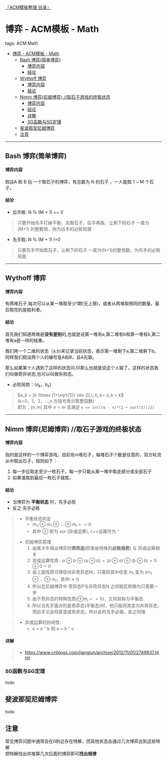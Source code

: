 [『ACM模板整理 目录』](https://www.zybuluo.com/philogag/note/1522039 "跳转到目录")
# 博弈 - ACM模板 - Math

tags: ACM Math 

- [博弈 - ACM模板 - Math](#%e5%8d%9a%e5%bc%88---acm%e6%a8%a1%e6%9d%bf---math)
  - [Bash 博弈(简单博弈)](#bash-%e5%8d%9a%e5%bc%88%e7%ae%80%e5%8d%95%e5%8d%9a%e5%bc%88)
      - [博弈内容](#%e5%8d%9a%e5%bc%88%e5%86%85%e5%ae%b9)
      - [结论](#%e7%bb%93%e8%ae%ba)
  - [Wythoff 博弈](#wythoff-%e5%8d%9a%e5%bc%88)
      - [博弈内容](#%e5%8d%9a%e5%bc%88%e5%86%85%e5%ae%b9-1)
      - [结论](#%e7%bb%93%e8%ae%ba-1)
  - [Nimm 博弈(尼姆博弈) //取石子游戏的终极状态](#nimm-%e5%8d%9a%e5%bc%88%e5%b0%bc%e5%a7%86%e5%8d%9a%e5%bc%88-%e5%8f%96%e7%9f%b3%e5%ad%90%e6%b8%b8%e6%88%8f%e7%9a%84%e7%bb%88%e6%9e%81%e7%8a%b6%e6%80%81)
      - [博弈内容](#%e5%8d%9a%e5%bc%88%e5%86%85%e5%ae%b9-2)
      - [结论](#%e7%bb%93%e8%ae%ba-2)
      - [详解](#%e8%af%a6%e8%a7%a3)
    - [SG函数与SG定理](#sg%e5%87%bd%e6%95%b0%e4%b8%8esg%e5%ae%9a%e7%90%86)
  - [斐波那契尼姆博弈](#%e6%96%90%e6%b3%a2%e9%82%a3%e5%a5%91%e5%b0%bc%e5%a7%86%e5%8d%9a%e5%bc%88)
  - [注意](#%e6%b3%a8%e6%84%8f)

---
## Bash 博弈(简单博弈)

#### 博弈内容
假设A 和 B 玩 一个取石子的博弈，有总数为 N 的石子 ，一人能取 1 ~ M 个石子。

#### 结论

 + 后手胜: N % (M + 1) == 0 
 
 >只要开始先手打破平衡，先取石子，后手再取，让剩下的石子 一直为 (M+1) 的整数倍，则为后手的必胜局面

 + 先手胜: N % (M + 1) !=0

 >只要先手开始取石子，让剩下的石子 一直为(N+1)的整倍数，为先手的必胜局面

-----  

## Wythoff 博弈

#### 博弈内容

有两堆石子,每次可以从某一堆取至少1颗(无上限)，或者从两堆取相同的数量。最后取完的是胜利者。

#### 结论

首先我们知道两堆是**没有差别**的,也就是说第一堆有a,第二堆有b和第一堆有b,第二堆有a是一样的结果。

我们用一个二维的状态（a,b)来记录当前状态，表示第一堆剩下a,第二堆剩下b。同样我们假设两个人的编号是A和B，且A先取。

那么如果某个人遇到了这样的状态(0,0)那么也就是说这个人输了。这样的状态我们叫做奇异状态,也可以叫做失败态。

 + 必败局势：$(a_k，b_k)$
> $a_k = [k \times (1+\sqrt{5}) \div 2],\; b_k= a_k + k$  
> (k=0，1，2，…,n 方括号表示取整函数)  
> 即为：$(n, m)$ 其中 $n<m$ 且满足 `n == int((m - n)*(1 + sqrt(5))/2)`

---

## Nimm 博弈(尼姆博弈)    //取石子游戏的终极状态

#### 博弈内容

指的是这样的一个博弈游戏，目前有m堆石子，每堆石子个数是任意的，双方轮流从中取出石子，规则如下：
1. 每一步应取走至少一枚石子，每一步只能从某一堆中取走部分或全部石子
2. 如果谁取到最后一枚石子就胜。

#### 结论

+ 当博弈为 **平衡状态** 时，先手必败
+ 反之 先手必胜

>+ 平衡状态判定  
>   + $m_0 \oplus m_1 \oplus ...\oplus m_i == 0$  
>   + 其中 $\oplus$ 即为 $xor$ (异或运算), c++运算符为 `^`

>+ 尼姆博弈原理  
>   1. 由某大牛得出博弈的**奇异态**(即某些特殊的**必败局势**) 与 异或运算相关
>   2. 异或运算性质 : $a\oplus b \oplus (a\oplus b) = (a\oplus a)\oplus(b\oplus b) = 0\oplus 0 = 0$
>   3. 由上面性质可得任何非奇异态M，只需将其中任意 $m_t$ 变为 ($m_1\oplus...      \oplus m_i$，其中$i \neq t$)
>   4. 所以在尼姆博弈中 奇异态P与非奇异态N 之间相互转换均只需要一步
>   5. 由于奇异态的特殊性质($\oplus m_i==0$)，又将其称为平衡态
>   6. 所以当先手面对的是奇异态(平衡态)时，他只能将其变为非奇异态，而后手又会将其变成奇异态，所以此时先手必输，反之同理

> + 异或运算的封闭性:
>   + c = a ^ b 则 a = b ^ c

#### 详解
> + https://www.cnblogs.com/jiangjun/archive/2012/11/01/2749937.html

### SG函数与SG定理

todo

## 斐波那契尼姆博弈

todo

## 注意

常见博弈问题中通常会在0附近存在特解，而其他状态会通过几次博弈达到这些特解  
把特解找出并推算几次后面的博弈即可**找出规律**
